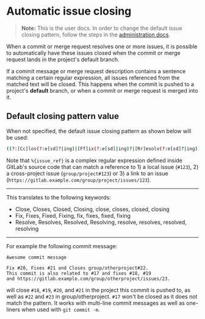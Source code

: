 # Automatic issue closing

>**Note:**
This is the user docs. In order to change the default issue closing pattern,
follow the steps in the [administration docs].

When a commit or merge request resolves one or more issues, it is possible to
automatically have these issues closed when the commit or merge request lands
in the project's default branch.

If a commit message or merge request description contains a sentence matching
a certain regular expression, all issues referenced from the matched text will
be closed. This happens when the commit is pushed to a project's **default**
branch, or when a commit or merge request is merged into it.

## Default closing pattern value

When not specified, the default issue closing pattern as shown below will be
used:

```bash
((?:[Cc]los(?:e[sd]?|ing)|[Ff]ix(?:e[sd]|ing)?|[Rr]esolv(?:e[sd]?|ing))(:?) +(?:(?:issues? +)?%{issue_ref}(?:(?:, *| +and +)?)|([A-Z][A-Z0-9_]+-\d+))+)
```

Note that `%{issue_ref}` is a complex regular expression defined inside GitLab's
source code that can match a reference to 1) a local issue (`#123`),
2) a cross-project issue (`group/project#123`) or 3) a link to an issue
(`https://gitlab.example.com/group/project/issues/123`).

---

This translates to the following keywords:

- Close, Closes, Closed, Closing, close, closes, closed, closing
- Fix, Fixes, Fixed, Fixing, fix, fixes, fixed, fixing
- Resolve, Resolves, Resolved, Resolving, resolve, resolves, resolved, resolving

---

For example the following commit message:

```
Awesome commit message

Fix #20, Fixes #21 and Closes group/otherproject#22.
This commit is also related to #17 and fixes #18, #19
and https://gitlab.example.com/group/otherproject/issues/23.
```

will close `#18`, `#19`, `#20`, and `#21` in the project this commit is pushed
to, as well as `#22` and `#23` in group/otherproject. `#17` won't be closed as
it does not match the pattern. It works with multi-line commit messages as well
as one-liners when used with `git commit -m`.

[administration docs]: ../../../administration/issue_closing_pattern.md
